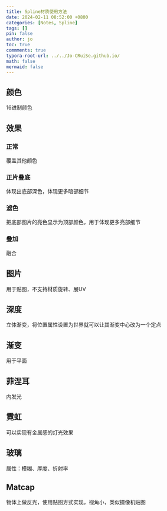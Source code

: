 ```yaml
---
title: Spline材质使用方法
date: 2024-02-11 08:52:00 +0800
categories: [Notes, Spline]
tags: []
pin: false
author: jo
toc: true
commments: true
typora-root-url: ../../Jo-CRuiSe.github.io/
math: false
mermaid: false
---
```


## 颜色

16进制颜色

## 效果

### 正常

覆盖其他颜色

### 正片叠底

体现出底部深色，体现更多暗部细节

### 滤色

把底部图片的亮色显示为顶部颜色，用于体现更多亮部细节

### 叠加

融合

## 图片

用于贴图，不支持材质旋转、展UV

## 深度

立体渐变，将位置属性设置为世界就可以让其渐变中心改为一个定点

## 渐变

用于平面

## 菲涅耳

内发光

## 霓虹

可以实现有金属感的灯光效果

## 玻璃

属性：模糊、厚度、折射率

## Matcap

物体上做反光，使用贴图方式实现，视角小，类似摄像机贴图

